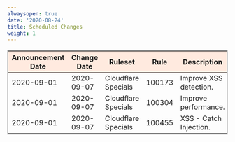 ```yaml
---
alwaysopen: true
date: '2020-08-24'
title: Scheduled Changes
weight: 1
---
```


<table style="border: solid 2px darkgrey;">
    <thead style="background:#ffeadf;">
        <tr>
            <th>
                Announcement Date
            </th>
            <th>
                Change Date
            </th>
            <th>
                Ruleset
            </th>
            <th>
                Rule
            </th>
            <th>
                Description
            </th>
            <th>
                Previous Action
            </th>
            <th>
                New Action
            </th>
        </tr>
    </thead>
    <tbody>
        <tr>
            <td>
                2020-09-01
            </td>
            <td>
                2020-09-07
            </td>
            <td>
                Cloudflare Specials
            </td>
            <td>
                100173
            </td>
            <td>
                Improve XSS detection.
            </td>
            <td>
                Block
            </td>
            <td>
                Block
            </td>
        </tr>
        <tr>
            <td>
                2020-09-01
            </td>
            <td>
                2020-09-07
            </td>
            <td>
                Cloudflare Specials
            </td>
            <td>
                100304
            </td>
            <td>
                Improve performance.
            </td>
            <td>
                Disabled
            </td>
            <td>
                Disabled
            </td>
        </tr>
        <tr>
            <td>
                2020-09-01
            </td>
            <td>
                2020-09-07
            </td>
            <td>
                Cloudflare Specials
            </td>
            <td>
                100455
            </td>
            <td>
                XSS - Catch Injection.
            </td>
            <td>
                N/A
            </td>
            <td>
                Block
            </td>
        </tr>
    </tbody>
</table>
